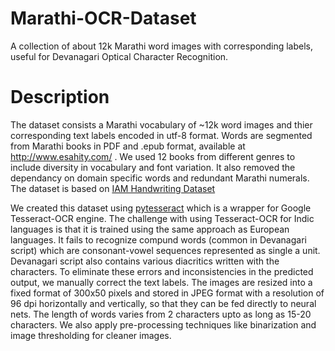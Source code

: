 # Marathi-OCR-Dataset
A collection of about 12k Marathi word images with corresponding labels, useful for Devanagari Optical Character Recognition.

# Description
The dataset consists a Marathi vocabulary of ~12k word images and thier corresponding text labels encoded in utf-8 format. Words are segmented from 
Marathi books in PDF and .epub format, available at http://www.esahity.com/ . We used 12 books from different genres to include diversity in vocabulary
and font variation. It also removed the dependancy on domain specific words and redundant Marathi numerals. The dataset is based on [IAM Handwriting Dataset](http://www.fki.inf.unibe.ch/databases/iam-handwriting-database)

We created this dataset using [pytesseract](https://pypi.org/project/pytesseract/) which is a wrapper for Google Tesseract-OCR engine. The challenge with using Tesseract-OCR for Indic languages is that it is trained using the same approach as European languages. It fails to recognize compund words (common in Devanagari script) which are consonant-vowel sequences represented as single a unit. Devanagari script also contains various diacritics written with the characters. To eliminate these errors and inconsistencies in the predicted output, we manually correct the text labels. The images are resized into a fixed format of 300x50 pixels and stored in JPEG format with a resolution of 96 dpi horizontally and vertically, so that they can be fed directly to neural nets. The length of words varies from 2 characters upto as long as 15-20 characters. We also apply pre-processing techniques like binarization and image thresholding for cleaner images. 
 
 
 
 
 
